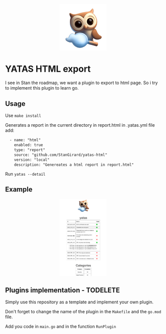 <p align="center">
<img src="docs/auditory.png" alt="yatas-logo" width="30%">
<p align="center">

# YATAS HTML export

I see in Stan the roadmap, we want a plugin to export to html page.
So i try to implement this plugin to learn go.
## Usage
Use ```make install```

Generates a report in the current directory in report.html
in .yatas.yml file add:
```
  - name: "html"
    enabled: true
    type: "report"
    source: "github.com/StanGirard/yatas-html"
    version: "local"
    description: "Genereates a html report in report.html"
```

Run ```yatas --detail```

## Example
<p align="center">
<img src="docs/demo-html.png" alt="yatas-logo" width="30%">
<p align="center">

## Plugins implementation - TODELETE

Simply use this repository as a template and implement your own plugin.

Don't forget to change the name of the plugin in the `Makefile` and the `go.mod` file.

Add you code in `main.go` and in the function `RunPlugin` 